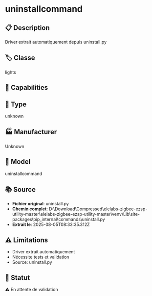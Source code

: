 # uninstallcommand

## 📋 Description
Driver extrait automatiquement depuis uninstall.py

## 🏷️ Classe
lights

## 🔧 Capabilities


## 📡 Type
unknown

## 🏭 Manufacturer
Unknown

## 📱 Model
uninstallcommand

## 📚 Source
- **Fichier original**: uninstall.py
- **Chemin complet**: D:\Download\Compressed\elelabs-zigbee-ezsp-utility-master\elelabs-zigbee-ezsp-utility-master\venv\Lib\site-packages\pip\_internal\commands\uninstall.py
- **Extrait le**: 2025-08-05T08:33:35.312Z

## ⚠️ Limitations
- Driver extrait automatiquement
- Nécessite tests et validation
- Source: uninstall.py

## 🚀 Statut
⚠️ En attente de validation
